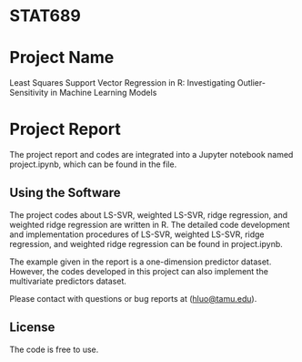 # STAT689

# Project Name

Least Squares Support Vector Regression in R: Investigating Outlier-Sensitivity in Machine Learning Models 

# Project Report

The project report and codes are integrated into a Jupyter notebook named project.ipynb, which can be found in the file.

## Using the Software

The project codes about LS-SVR, weighted LS-SVR, ridge regression, and weighted ridge regression are written in R. The detailed code development and implementation procedures of LS-SVR, weighted LS-SVR, ridge regression, and weighted ridge regression can be found in project.ipynb.

The example given in the report is a one-dimension predictor dataset. However, the codes developed in this project can also implement the multivariate predictors dataset. 

Please contact with questions or bug reports at (hluo@tamu.edu).

## License

The code is free to use.
